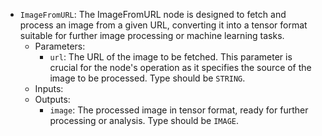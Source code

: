 - `ImageFromURL`: The ImageFromURL node is designed to fetch and process an image from a given URL, converting it into a tensor format suitable for further image processing or machine learning tasks.
    - Parameters:
        - `url`: The URL of the image to be fetched. This parameter is crucial for the node's operation as it specifies the source of the image to be processed. Type should be `STRING`.
    - Inputs:
    - Outputs:
        - `image`: The processed image in tensor format, ready for further processing or analysis. Type should be `IMAGE`.
